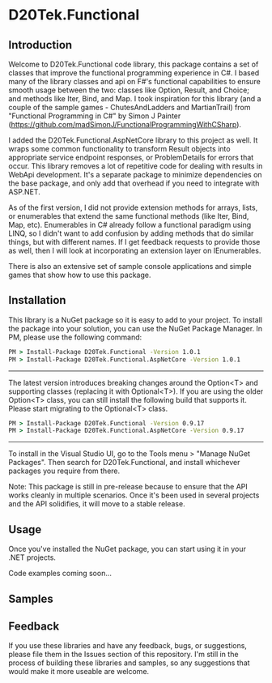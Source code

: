 # D20Tek.Functional

## Introduction

Welcome to D20Tek.Functional code library, this package contains a set of classes that improve the functional programming experience in C#. I based many of the library classes and api on F#'s functional capabilities to ensure smooth usage between the two: classes like Option, Result, and Choice; and methods like Iter, Bind, and Map. I took inspiration for this library (and a couple of the sample games - ChutesAndLadders and MartianTrail) from "Functional Programming in C#" by Simon J Painter (https://github.com/madSimonJ/FunctionalProgrammingWithCSharp).

I added the D20Tek.Functional.AspNetCore library to this project as well. It wraps some common functionality to transform Result<T> objects into appropriate service endpoint responses, or ProblemDetails for errors that occur. This library removes a lot of repetitive code for dealing with results in WebApi development. It's a separate package to minimize dependencies on the base package, and only add that overhead if you need to integrate with ASP.NET.

As of the first version, I did not provide extension methods for arrays, lists, or enumerables that extend the same functional methods (like Iter, Bind, Map, etc). Enumerables in C# already follow a functional paradigm using LINQ, so I didn't want to add confusion by adding methods that do similar things, but with different names. If I get feedback requests to provide those as well, then I will look at incorporating an extension layer on IEnumerables.

There is also an extensive set of sample console applications and simple games that show how to use this package.

## Installation
This library is a NuGet package so it is easy to add to your project. To install the package into your solution, you can use the NuGet Package Manager. In PM, please use the following command:

```cmd
PM > Install-Package D20Tek.Functional -Version 1.0.1
PM > Install-Package D20Tek.Functional.AspNetCore -Version 1.0.1
```
---

The latest version introduces breaking changes around the Option&lt;T&gt; and supporting classes (replacing it with Optional&lt;T&gt;). If you are using the older Option&lt;T&gt; class, you can still install the following build that supports it. Please start migrating to the Optional&lt;T&gt; class.

```cmd
PM > Install-Package D20Tek.Functional -Version 0.9.17
PM > Install-Package D20Tek.Functional.AspNetCore -Version 0.9.17
```
---

To install in the Visual Studio UI, go to the Tools menu > "Manage NuGet Packages". Then search for D20Tek.Functional, and install whichever packages you require from there.

Note: This package is still in pre-release because to ensure that the API works cleanly in multiple scenarios. Once it's been used in several projects and the API solidifies, it will move to a stable release.

## Usage
Once you've installed the NuGet package, you can start using it in your .NET projects.

Code examples coming soon...

## Samples

## Feedback
If you use these libraries and have any feedback, bugs, or suggestions, please file them in the Issues section of this repository. I'm still in the process of building these libraries and samples, so any suggestions that would make it more useable are welcome.
